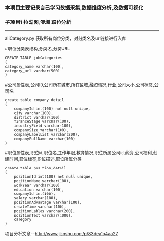 ### 本项目主要记录自己学习数据采集,数据维度分析,及数据可视化

### 子项目1 拉勾网,深圳 职位分析

----
allCategory.py 获取所有岗位分类，对分类名及url链接进行入库

#职位分类表结构,分类名,分类URL
```
CREATE TABLE jobCategories
(
category_name varchar(100),
category_url varchar(500)
)
```

#公司属性表,公司ID,公司所在城市,所在区域,融资情况,行业,公司大小,公司标签,公司名
```
create table company_detail
(
    companyId int(100) not null unique,
    city varchar(100),
    district varchar(100),
    financeStage varchar(100),
    industryField varchar(100),
    companySize varchar(100),
    companyLabelList varchar(200),
    companyFullName varchar(100)
)
```
#职位属性表,职位id,职位名,工作年限,教育情况,职位所属公司id,薪资,公司福利,创建时间,职位标签,职位描述,职位所属分类
```
create table position_detail
(
    positionId int(100) not null unique,
    positionName varchar(100),
    workYear varchar(100),
    education varchar(100),
    companyId int(100),
    salary varchar(100),
    positionAdvantage varchar(100),
    createTime varchar(100),
    positionLables varchar(200),
    positionText varchar(1000),
    caregory
)
```

项目分析文章--http://www.jianshu.com/p/83dea1b4aa27